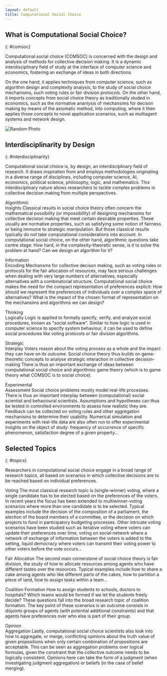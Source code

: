 ```yaml
---
layout: default
title: Computational Social Choice
---
```


<section markdown="1">

# What is Computational Social Choice?
{: #comsoc}

Computational social choice (COMSOC) is concerned with the design and analysis of methods for collective decision making. 
It is a dynamic interdisciplinary field of study at the interface of computer science and economics, 
fostering an exchange of ideas in both directions.

On the one hand, it applies techniques from computer science, such as algorithm design and complexity analysis,
to the study of social choice mechanisms, such voting rules or fair division protocols.
On the other hand, it imports concepts from social choice theory as traditionally studed in economics,
such as the normative ananlysis of mechansims for decison making by means of the axiomatic method,
into computing, where it then applies those concepts to novel application scenarios, 
such as multiagent systems and network design.

</section>

<section>
    <div id="group-photo-container">
      <img id="random-group-photo" src="" alt="Random Photo">
      <p><a id="random-group-photo-title" href=""></a></p>
    </div>
</section>

<section markdown="1">

## Interdisciplinarity by Design
{: #interdisciplinarity}

Computational social choice is, by design, an interdisciplinary field of research.
It draws inspiration from and employs methodologies originating in a diverse range of disciplines, 
including computer science, AI, economics, political science, philosophy, logic, and mathematics.
This interdisciplinary nature allows researchers to tackle complex problems in collective decision making 
from multiple perspectives.

<div markdown="1" class="paragraphs-with-lettrine-wrapper">

<span class="interdisciplinary-header lettrine">Algorithmic<br>Insights</span>
Classical results in social choice theory often concern the mathematical possibility (or impossibility) 
of designing mechansims for collective decision making that meet certain desirable properties.
These usually are normative properties, such as satisfying some notion of fairness 
or being immume to strategic manipulation. 
But those classical results typically do not take computational considerations into account.
In computational social choice, on the other hand, algorithmic questions take centre stage:
How hard, in the complexity-theoretic sense, is it to solve the problem at hand?
Can we design an algorithm for it?

<span class="interdisciplinary-header lettrine">Information<br>Encoding</span>
Mechansms for collective decison making, such as voting rules or protocols for the fair allocation 
of resources, may face serious challenges when dealing with very large numbers of alternatives,
especially alternatives with a combinatorial structure. 
Computational social choice makes the need for the compact representation of preferences explicit:
How should we represent the preferences of individuals over a complex space of alternatives?
What is the impact of the chosen format of representation on the mechansims and algorithms we can design?

<span class="interdisciplinary-header lettrine">Thinking<br>Logically</span>
Logic is applied to formally specify, verify, and analyze social procedures, known as "social software".
Similar to how logic is used in computer science to specify system behaviour, it can be used to define
social procedures like voting protocols or fair division algorithms.

<span class="interdisciplinary-header lettrine">Strategic<br>Interplay</span>
Voters reason about the voting process as a whole and the impact they can have on its outcome.
Social choice theory thus builds on game-theoretic concepts to analyse strategic interaction in
collective decision-making
There is thus an important exchange of ideas between computational social choice and algorithmic 
game theory (which is to game theory what COMSOC is to social choice).

<span class="interdisciplinary-header lettrine">Experimental<br>Assessment</span>
Social choice problems mostly model real-life processes.
There is thus an important interplay between (computational) social scientist and behavioural scientists.
Assumptions and hypotheses can thus be tested in controlled environments to assess how realistic they are.
Feedback can be collected on voting rules and other aggregation mechanisms to determine their usability.
Numerical simulation and experiments with real-life data are also often run to offer experimental insights
on the object of study: frequency of occurrence of specific phenomenon, satisfaction degree of a given
property...

</div>

</section>

<section markdown="1">

## Selected Topics
{: #topics}

Researchers in computational social choice engage in a broad range of research topics, all based on scenarios in which
collective decisions are to be reached based on individual preferences.

<div markdown="1" class="paragraphs-with-lettrine-wrapper">

<span class="topics-header lettrine">Voting</span>
The most classical research topic is (single-winner) voting, where a single candidate
has to be elected based on the preferences of the voters.
In recent years the focus has been extended
to multiwinner-voting scenarios where more than one candidate is to be selected. Typical examples
include the decision of the composition of a parliament, the election of the board members of a committee,
or the decision on which projects to fund in participatory budgeting processes.
Other intricate voting scenarios have been studied such as iterative voting where voters can update
their preferences over time, voting on social network where a network of exchange of information
between the voters is added to the setting, liquid democracy where voters can transmit their voting
power to other voters before the vote occurs...

<span class="topics-header lettrine">Fair Allocation</span>
The second main cornerstone of social choice theory is fair division, the study
of how to allocate resources among agents who have different tastes over the resources.
Typical examples include how to share a cake among agents who like different parts of the cakes,
how to partition a piece of land, how to assign tasks within a team...

<span class="topics-header lettrine">Coalition Formation</span>
How to assign students to schools, doctors to hospitals?
Which teams would be formed if we let the students freely decide?
These questions fall into the broad research topic of coalition formation.
The key point of these scenarios is an outcome consists in disjoints groups of agents (with potential
additional constraints) and that agents have preferences over who else is part of their group.

<span class="topics-header lettrine">Opinion<br>Aggregation</span>
Lastly, computational social choice scientists also look into how to aggregate,
or merge, conflicting opinions about the truth value of given propositions when only certain
combination of propositions are acceptable.
This can be seen as aggregation problems over logical formulas, given the constraint that the
collective outcome needs to be logically consistent.
Opinions here can take the form of a judgment (when investigating judgment aggregation) or beliefs
(in the case of belief merging).

</div>

</section>

<script>
  window.onload = function() {
    var photos = [
      {% for photo in site.data.groupphotos %}
      { 
        src: '{{ photo.src }}',
        title: '{{ photo.title }}',
        url: '{{ photo.url }}'
      },
      {% endfor %}
    ];

    var randomIndex = Math.floor(Math.random() * photos.length);
    var randomPhoto = photos[randomIndex];

    document.getElementById('random-group-photo').src = "{{ site.baseurl }}/assets/images/group-photos/" + randomPhoto.src;
    document.getElementById('random-group-photo').alt = randomPhoto.title;

    document.getElementById('random-group-photo-title').textContent = randomPhoto.title;
    document.getElementById('random-group-photo-title').href = randomPhoto.url;
  };
</script>
